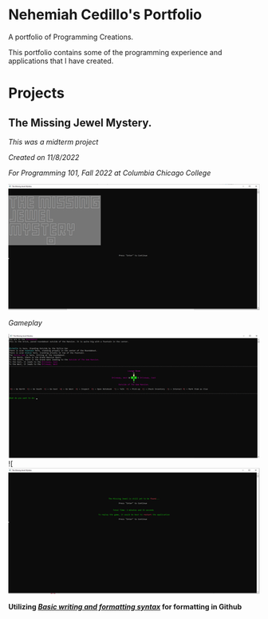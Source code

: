 # Nehemiah Cedillo's Portfolio
A portfolio of Programming Creations.
<p>This portfolio contains some of the programming experience and applications that I have created.</p>

# Projects

## The Missing Jewel Mystery.
_This was a midterm project_

_Created on 11/8/2022_

_For Programming 101, Fall 2022 at Columbia Chicago College_

![TheMissingJewelMystery Title Screen](Portfolio_Images/TheMissingJewelMystery_TitleCard.png)

_Gameplay_

![TheMissingJewelMystery Gameplay IMG](Portfolio_Images/TheMissingJewelMystery_Gameplay_Image1.png)
![![TheMissingJewelMystery_EndingIMG](Portfolio_Images/TheMissingJewelMystery_EndingIMG.png)




**Utilizing _[Basic writing and formatting syntax](https://docs.github.com/en/get-started/writing-on-github/getting-started-with-writing-and-formatting-on-github/basic-writing-and-formatting-syntax)_ for formatting in Github**
